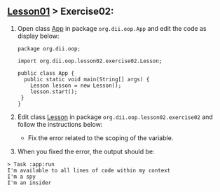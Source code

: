 ## [Lesson01](index.md) > Exercise02:

1. Open class [App](../../app/src/main/java/org/dii/oop/App.java) in package `org.dii.oop.App` and edit the code as display below: 
   ```
   package org.dii.oop;

   import org.dii.oop.lesson02.exercise02.Lesson;

   public class App {
     public static void main(String[] args) {
       Lesson lesson = new Lesson();
       lesson.start();
    }
   }
   ```

2. Edit class [Lesson](../../app/src/main/java/org/dii/oop/lesson02/exercise02/Lesson.java) in package `org.dii.oop.lesson02.exercise02` and follow the instructions below:
   - Fix the error related to the scoping of the variable.


3. When you fixed the error, the output should be:
```
> Task :app:run
I'm available to all lines of code within my context
I'm a spy
I'm an insider
```